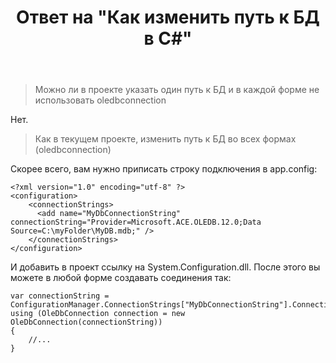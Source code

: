 ﻿---
title: "Ответ на \"Как изменить путь к БД в C#\""
se.owner.user_id: 240512
se.owner.display_name: "MSDN.WhiteKnight"
se.owner.link: "https://ru.stackoverflow.com/users/240512/msdn-whiteknight"
se.answer_id: 936421
se.question_id: 935514
se.post_type: answer
se.score: 0
se.is_accepted: False
---
<blockquote>
  <p>Можно ли в проекте указать один путь к БД и в каждой форме не использовать oledbconnection</p>
</blockquote>

<p>Нет.</p>

<blockquote>
  <p>Как в текущем проекте, изменить путь к БД во всех формах (oledbconnection)</p>
</blockquote>

<p>Скорее всего, вам нужно приписать строку подключения в app.config:</p>

<pre><code>&lt;?xml version="1.0" encoding="utf-8" ?&gt;  
&lt;configuration&gt;   
    &lt;connectionStrings&gt;  
      &lt;add name="MyDbConnectionString" connectionString="Provider=Microsoft.ACE.OLEDB.12.0;Data Source=C:\myFolder\MyDB.mdb;" /&gt;  
    &lt;/connectionStrings&gt;  
&lt;/configuration&gt;  
</code></pre>

<p>И добавить в проект ссылку на System.Configuration.dll. После этого вы можете в любой форме создавать соединения так:</p>

<pre><code>var connectionString = ConfigurationManager.ConnectionStrings["MyDbConnectionString"].ConnectionString;  
using (OleDbConnection connection = new OleDbConnection(connectionString)) 
{
    //...
}  
</code></pre>
